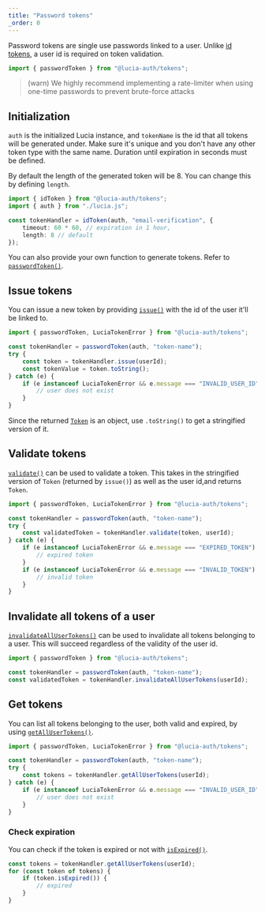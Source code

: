```yaml
---
title: "Password tokens"
_order: 0
---
```


Password tokens are single use passwords linked to a user. Unlike [id tokens](/tokens/basics/id-tokens), a user id is required on token validation.

```ts
import { passwordToken } from "@lucia-auth/tokens";
```

> (warn) We highly recommend implementing a rate-limiter when using one-time passwords to prevent brute-force attacks

## Initialization

`auth` is the initialized Lucia instance, and `tokenName` is the id that all tokens will be generated under. Make sure it's unique and you don't have any other token type with the same name. Duration until expiration in seconds must be defined.

By default the length of the generated token will be 8. You can change this by defining `length`.

```ts
import { idToken } from "@lucia-auth/tokens";
import { auth } from "./lucia.js";

const tokenHandler = idToken(auth, "email-verification", {
	timeout: 60 * 60, // expiration in 1 hour,
	length: 8 // default
});
```

You can also provide your own function to generate tokens. Refer to [`passwordToken()`](/reference/tokens/lucia-auth-tokens#passwordtoken).

## Issue tokens

You can issue a new token by providing [`issue()`](/reference/tokens/passwordtokenwrapper#issue) with the id of the user it'll be linked to.

```ts
import { passwordToken, LuciaTokenError } from "@lucia-auth/tokens";

const tokenHandler = passwordToken(auth, "token-name");
try {
	const token = tokenHandler.issue(userId);
	const tokenValue = token.toString();
} catch (e) {
	if (e instanceof LuciaTokenError && e.message === "INVALID_USER_ID") {
		// user does not exist
	}
}
```

Since the returned [`Token`](/reference/tokens/token) is an object, use `.toString()` to get a stringified version of it.

## Validate tokens

[`validate()`](/reference/tokens/passwordtokenwrapper) can be used to validate a token. This takes in the stringified version of `Token` (returned by `issue()`) as well as the user id,and returns `Token`.

```ts
import { passwordToken, LuciaTokenError } from "@lucia-auth/tokens";

const tokenHandler = passwordToken(auth, "token-name");
try {
	const validatedToken = tokenHandler.validate(token, userId);
} catch (e) {
	if (e instanceof LuciaTokenError && e.message === "EXPIRED_TOKEN") {
		// expired token
	}
	if (e instanceof LuciaTokenError && e.message === "INVALID_TOKEN") {
		// invalid token
	}
}
```

## Invalidate all tokens of a user

[`invalidateAllUserTokens()`](/reference/tokens/passwordtokenwrapper#invalidateallusertokens) can be used to invalidate all tokens belonging to a user. This will succeed regardless of the validity of the user id.

```ts
import { passwordToken } from "@lucia-auth/tokens";

const tokenHandler = passwordToken(auth, "token-name");
const validatedToken = tokenHandler.invalidateAllUserTokens(userId);
```

## Get tokens

You can list all tokens belonging to the user, both valid and expired, by using [`getAllUserTokens()`](/reference/tokens/passwordtokenwrapper#getallusertokens).

```ts
import { passwordToken, LuciaTokenError } from "@lucia-auth/tokens";

const tokenHandler = passwordToken(auth, "token-name");
try {
	const tokens = tokenHandler.getAllUserTokens(userId);
} catch (e) {
	if (e instanceof LuciaTokenError && e.message === "INVALID_USER_ID") {
		// user does not exist
	}
}
```

### Check expiration

You can check if the token is expired or not with [`isExpired()`](/reference/tokens/token#isexpired).

```ts
const tokens = tokenHandler.getAllUserTokens(userId);
for (const token of tokens) {
	if (token.isExpired()) {
		// expired
	}
}
```
